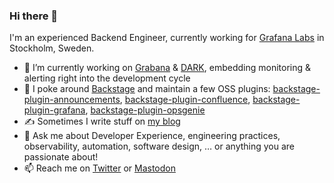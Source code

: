 ### Hi there 👋

I'm an experienced Backend Engineer, currently working for [Grafana Labs](https://grafana.com/) in Stockholm, Sweden.

- 🔭 I’m currently working on [Grabana](https://github.com/K-Phoen/grabana) & [DARK](https://github.com/K-Phoen/dark), embedding monitoring & alerting right into the development cycle
- 💫 I poke around [Backstage](https://backstage.io/) and maintain a few OSS plugins: [backstage-plugin-announcements](https://github.com/K-Phoen/backstage-plugin-announcements/), [backstage-plugin-confluence](https://github.com/K-Phoen/backstage-plugin-confluence/), [backstage-plugin-grafana](https://github.com/K-Phoen/backstage-plugin-grafana/), [backstage-plugin-opsgenie](https://github.com/K-Phoen/backstage-plugin-opsgenie)
- ✍️ Sometimes I write stuff on [my blog](https://blog.kevingomez.fr/)
- 💬 Ask me about Developer Experience, engineering practices, observability, automation, software design, … or anything you are passionate about!
- 📫 Reach me on [Twitter](https://twitter.com/KPhoen) or [Mastodon](https://hachyderm.io/@kphoen)

<!--
**K-Phoen/K-Phoen** is a ✨ _special_ ✨ repository because its `README.md` (this file) appears on your GitHub profile.

Here are some ideas to get you started:

- 🔭 I’m currently working on ...
- 🌱 I’m currently learning ...
- 👯 I’m looking to collaborate on ...
- 🤔 I’m looking for help with ...
- 💬 Ask me about ...
- 📫 How to reach me: ...
- 😄 Pronouns: ...
- ⚡ Fun fact: ...
-->
